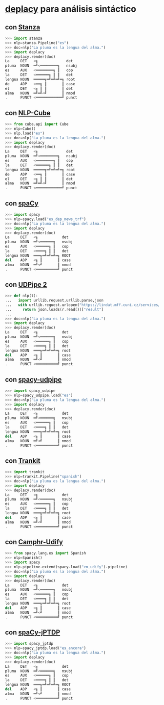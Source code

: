 # [deplacy](https://koichiyasuoka.github.io/deplacy/) para análisis sintáctico

## con [Stanza](https://stanfordnlp.github.io/stanza)

```py
>>> import stanza
>>> nlp=stanza.Pipeline("es")
>>> doc=nlp("La pluma es la lengua del alma.")
>>> import deplacy
>>> deplacy.render(doc)
La     DET   <╗             det
pluma  NOUN  ═╝<════════╗   nsubj
es     AUX   <════════╗ ║   cop
la     DET   <══════╗ ║ ║   det
lengua NOUN  ═════╗═╝═╝═╝═╗ root
de     ADP   <══╗ ║       ║ case
el     DET   <╗ ║ ║       ║ det
alma   NOUN  ═╝═╝<╝       ║ nmod
.      PUNCT <════════════╝ punct
```

## con [NLP-Cube](https://github.com/Adobe/NLP-Cube)

```py
>>> from cube.api import Cube
>>> nlp=Cube()
>>> nlp.load("es")
>>> doc=nlp("La pluma es la lengua del alma.")
>>> import deplacy
>>> deplacy.render(doc)
La     DET   <╗             det
pluma  NOUN  ═╝<════════╗   nsubj
es     AUX   <════════╗ ║   cop
la     DET   <══════╗ ║ ║   det
lengua NOUN  ═════╗═╝═╝═╝═╗ root
de     ADP   <══╗ ║       ║ case
el     DET   <╗ ║ ║       ║ det
alma   NOUN  ═╝═╝<╝       ║ nmod
.      PUNCT <════════════╝ punct
```

## con [spaCy](https://spacy.io/)

```py
>>> import spacy
>>> nlp=spacy.load("es_dep_news_trf")
>>> doc=nlp("La pluma es la lengua del alma.")
>>> import deplacy
>>> deplacy.render(doc)
La     DET   <╗           det
pluma  NOUN  ═╝<══════╗   nsubj
es     AUX   <══════╗ ║   cop
la     DET   <════╗ ║ ║   det
lengua NOUN  ═══╗═╝═╝═╝═╗ ROOT
del    ADP   <╗ ║       ║ case
alma   NOUN  ═╝<╝       ║ nmod
.      PUNCT <══════════╝ punct
```

## con [UDPipe 2](http://ufal.mff.cuni.cz/udpipe/2)

```py
>>> def nlp(t):
...   import urllib.request,urllib.parse,json
...   with urllib.request.urlopen("https://lindat.mff.cuni.cz/services/udpipe/api/process?model=es&tokenizer&tagger&parser&data="+urllib.parse.quote(t)) as r:
...     return json.loads(r.read())["result"]
...
>>> doc=nlp("La pluma es la lengua del alma.")
>>> import deplacy
>>> deplacy.render(doc)
La     DET   <╗           det
pluma  NOUN  ═╝<══════╗   nsubj
es     AUX   <══════╗ ║   cop
la     DET   <════╗ ║ ║   det
lengua NOUN  ═══╗═╝═╝═╝═╗ root
del    ADP   <╗ ║       ║ case
alma   NOUN  ═╝<╝       ║ nmod
.      PUNCT <══════════╝ punct
```

## con [spacy-udpipe](https://github.com/TakeLab/spacy-udpipe)

```py
>>> import spacy_udpipe
>>> nlp=spacy_udpipe.load("es")
>>> doc=nlp("La pluma es la lengua del alma.")
>>> import deplacy
>>> deplacy.render(doc)
La     DET   <╗           det
pluma  NOUN  ═╝<══════╗   nsubj
es     AUX   <══════╗ ║   cop
la     DET   <════╗ ║ ║   det
lengua NOUN  ═══╗═╝═╝═╝═╗ root
del    ADP   <╗ ║       ║ case
alma   NOUN  ═╝<╝       ║ nmod
.      PUNCT <══════════╝ punct
```

## con [Trankit](https://github.com/nlp-uoregon/trankit)

```py
>>> import trankit
>>> nlp=trankit.Pipeline("spanish")
>>> doc=nlp("La pluma es la lengua del alma.")
>>> import deplacy
>>> deplacy.render(doc)
La     DET   <╗           det
pluma  NOUN  ═╝<══════╗   nsubj
es     AUX   <══════╗ ║   cop
la     DET   <════╗ ║ ║   det
lengua NOUN  ═══╗═╝═╝═╝═╗ root
del    ADP   <╗ ║       ║ case
alma   NOUN  ═╝<╝       ║ nmod
.      PUNCT <══════════╝ punct
```

## con [Camphr-Udify](https://camphr.readthedocs.io/en/stable/notes/udify.html)

```py
>>> from spacy.lang.es import Spanish
>>> nlp=Spanish()
>>> import spacy
>>> nlp.pipeline.extend(spacy.load("en_udify").pipeline)
>>> doc=nlp("La pluma es la lengua del alma.")
>>> import deplacy
>>> deplacy.render(doc)
La     DET   <╗           det
pluma  NOUN  ═╝<══════╗   nsubj
es     AUX   <══════╗ ║   cop
la     DET   <════╗ ║ ║   det
lengua NOUN  ═══╗═╝═╝═╝═╗ root
del    ADP   <╗ ║       ║ case
alma   NOUN  ═╝<╝       ║ nmod
.      PUNCT <══════════╝ punct
```

## con [spaCy-jPTDP](https://github.com/KoichiYasuoka/spaCy-jPTDP)

```py
>>> import spacy_jptdp
>>> nlp=spacy_jptdp.load("es_ancora")
>>> doc=nlp("La pluma es la lengua del alma.")
>>> import deplacy
>>> deplacy.render(doc)
La     DET   <╗           det
pluma  NOUN  ═╝<══════╗   nsubj
es     AUX   <══════╗ ║   cop
la     DET   <════╗ ║ ║   det
lengua NOUN  ═══╗═╝═╝═╝═╗ ROOT
del    ADP   <╗ ║       ║ case
alma   NOUN  ═╝<╝       ║ nmod
.      PUNCT <══════════╝ punct
```

